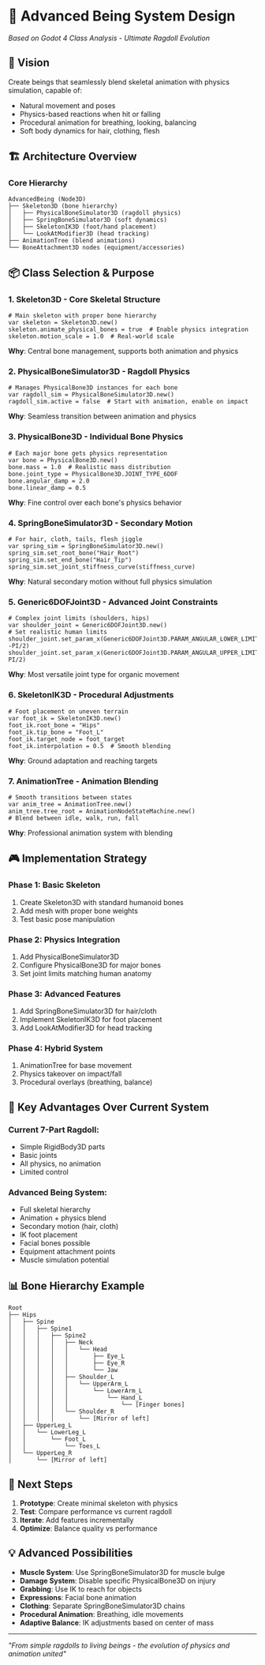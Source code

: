 # 🦴 Advanced Being System Design
*Based on Godot 4 Class Analysis - Ultimate Ragdoll Evolution*

## 🎯 Vision
Create beings that seamlessly blend skeletal animation with physics simulation, capable of:
- Natural movement and poses
- Physics-based reactions when hit or falling
- Procedural animation for breathing, looking, balancing
- Soft body dynamics for hair, clothing, flesh

## 🏗️ Architecture Overview

### Core Hierarchy
```
AdvancedBeing (Node3D)
├── Skeleton3D (bone hierarchy)
│   ├── PhysicalBoneSimulator3D (ragdoll physics)
│   ├── SpringBoneSimulator3D (soft dynamics)
│   ├── SkeletonIK3D (foot/hand placement)
│   └── LookAtModifier3D (head tracking)
├── AnimationTree (blend animations)
└── BoneAttachment3D nodes (equipment/accessories)
```

## 📦 Class Selection & Purpose

### 1. **Skeleton3D** - Core Skeletal Structure
```gdscript
# Main skeleton with proper bone hierarchy
var skeleton = Skeleton3D.new()
skeleton.animate_physical_bones = true  # Enable physics integration
skeleton.motion_scale = 1.0  # Real-world scale
```
**Why**: Central bone management, supports both animation and physics

### 2. **PhysicalBoneSimulator3D** - Ragdoll Physics
```gdscript
# Manages PhysicalBone3D instances for each bone
var ragdoll_sim = PhysicalBoneSimulator3D.new()
ragdoll_sim.active = false  # Start with animation, enable on impact
```
**Why**: Seamless transition between animation and physics

### 3. **PhysicalBone3D** - Individual Bone Physics
```gdscript
# Each major bone gets physics representation
var bone = PhysicalBone3D.new()
bone.mass = 1.0  # Realistic mass distribution
bone.joint_type = PhysicalBone3D.JOINT_TYPE_6DOF
bone.angular_damp = 2.0
bone.linear_damp = 0.5
```
**Why**: Fine control over each bone's physics behavior

### 4. **SpringBoneSimulator3D** - Secondary Motion
```gdscript
# For hair, cloth, tails, flesh jiggle
var spring_sim = SpringBoneSimulator3D.new()
spring_sim.set_root_bone("Hair_Root")
spring_sim.set_end_bone("Hair_Tip")
spring_sim.set_joint_stiffness_curve(stiffness_curve)
```
**Why**: Natural secondary motion without full physics simulation

### 5. **Generic6DOFJoint3D** - Advanced Joint Constraints
```gdscript
# Complex joint limits (shoulders, hips)
var shoulder_joint = Generic6DOFJoint3D.new()
# Set realistic human limits
shoulder_joint.set_param_x(Generic6DOFJoint3D.PARAM_ANGULAR_LOWER_LIMIT, -PI/2)
shoulder_joint.set_param_x(Generic6DOFJoint3D.PARAM_ANGULAR_UPPER_LIMIT, PI/2)
```
**Why**: Most versatile joint type for organic movement

### 6. **SkeletonIK3D** - Procedural Adjustments
```gdscript
# Foot placement on uneven terrain
var foot_ik = SkeletonIK3D.new()
foot_ik.root_bone = "Hips"
foot_ik.tip_bone = "Foot_L"
foot_ik.target_node = foot_target
foot_ik.interpolation = 0.5  # Smooth blending
```
**Why**: Ground adaptation and reaching targets

### 7. **AnimationTree** - Animation Blending
```gdscript
# Smooth transitions between states
var anim_tree = AnimationTree.new()
anim_tree.tree_root = AnimationNodeStateMachine.new()
# Blend between idle, walk, run, fall
```
**Why**: Professional animation system with blending

## 🎮 Implementation Strategy

### Phase 1: Basic Skeleton
1. Create Skeleton3D with standard humanoid bones
2. Add mesh with proper bone weights
3. Test basic pose manipulation

### Phase 2: Physics Integration
1. Add PhysicalBoneSimulator3D
2. Configure PhysicalBone3D for major bones
3. Set joint limits matching human anatomy

### Phase 3: Advanced Features
1. Add SpringBoneSimulator3D for hair/cloth
2. Implement SkeletonIK3D for foot placement
3. Add LookAtModifier3D for head tracking

### Phase 4: Hybrid System
1. AnimationTree for base movement
2. Physics takeover on impact/fall
3. Procedural overlays (breathing, balance)

## 🔧 Key Advantages Over Current System

### Current 7-Part Ragdoll:
- Simple RigidBody3D parts
- Basic joints
- All physics, no animation
- Limited control

### Advanced Being System:
- Full skeletal hierarchy
- Animation + physics blend
- Secondary motion (hair, cloth)
- IK foot placement
- Facial bones possible
- Equipment attachment points
- Muscle simulation potential

## 📊 Bone Hierarchy Example
```
Root
├── Hips
│   ├── Spine
│   │   ├── Spine1
│   │   │   ├── Spine2
│   │   │   │   ├── Neck
│   │   │   │   │   └── Head
│   │   │   │   │       ├── Eye_L
│   │   │   │   │       ├── Eye_R
│   │   │   │   │       └── Jaw
│   │   │   │   ├── Shoulder_L
│   │   │   │   │   └── UpperArm_L
│   │   │   │   │       └── LowerArm_L
│   │   │   │   │           └── Hand_L
│   │   │   │   │               └── [Finger bones]
│   │   │   │   └── Shoulder_R
│   │   │   │       └── [Mirror of left]
│   ├── UpperLeg_L
│   │   └── LowerLeg_L
│   │       └── Foot_L
│   │           └── Toes_L
│   └── UpperLeg_R
│       └── [Mirror of left]
```

## 🚀 Next Steps

1. **Prototype**: Create minimal skeleton with physics
2. **Test**: Compare performance vs current ragdoll
3. **Iterate**: Add features incrementally
4. **Optimize**: Balance quality vs performance

## 💡 Advanced Possibilities

- **Muscle System**: Use SpringBoneSimulator3D for muscle bulge
- **Damage System**: Disable specific PhysicalBone3D on injury
- **Grabbing**: Use IK to reach for objects
- **Expressions**: Facial bone animation
- **Clothing**: Separate SpringBoneSimulator3D chains
- **Procedural Animation**: Breathing, idle movements
- **Adaptive Balance**: IK adjustments based on center of mass

---
*"From simple ragdolls to living beings - the evolution of physics and animation united"*